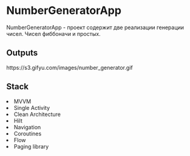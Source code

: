 # NumberGeneratorApp
NumberGeneratorApp - проект содержит две реализации генерации чисел. Чисел фиббоначи и простых.
<h2 id="Outputs">Outputs</h2>
<p>https://s3.gifyu.com/images/number_generator.gif</p>
<h2 id="Stack">Stack</h2>
<li>MVVM</li>
<li>Single Activity</li>
<li>Clean Architecture</li>
<li>Hilt</li>
<li>Navigation</li>
<li>Coroutines</li>
<li>Flow</li>
<li>Paging library</li>
